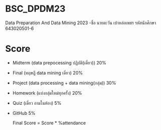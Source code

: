 # BSC_DPDM23
Data Preparation And Data Mining 2023
-ชื่อ นายตะวัน เบ้าหล่อเพชร รหัสนักศึกษา 643020501-6
# Score
- Midterm (data prepocessing ปฏิบัติ(เดี่ยว)) 20%
- Final (ทฤษฎี data mining เดี่ยว) 20%
- Project (data processing + data mining(กลุ่ม)) 30%
- Homework (แบ่งกลุ่มใหม่ทุกครั้ง) 20%
- Quiz (เดี่ยว ถามในห้อง) 5%
- GitHub 5%

  Final Score = Score * %attendance
